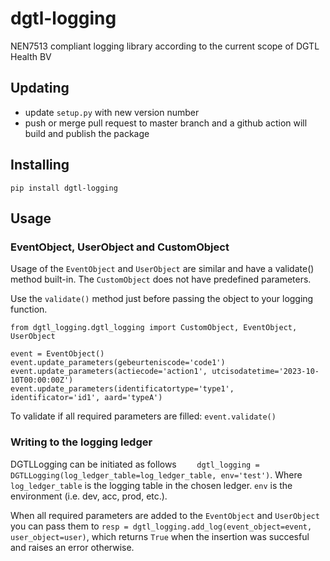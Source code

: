 # dgtl-logging
NEN7513 compliant logging library according to the current scope of DGTL Health BV


## Updating
- update `setup.py` with new version number
- push or merge pull request to master branch and a github action will build and publish the package

## Installing
`pip install dgtl-logging`

## Usage

### EventObject, UserObject and CustomObject
Usage of the `EventObject` and `UserObject` are similar and have a validate() method built-in. The `CustomObject` does not have predefined parameters.

Use the `validate()` method just before passing the object to your logging function.

```
from dgtl_logging.dgtl_logging import CustomObject, EventObject, UserObject

event = EventObject()
event.update_parameters(gebeurteniscode='code1')
event.update_parameters(actiecode='action1', utcisodatetime='2023-10-10T00:00:00Z')
event.update_parameters(identificatortype='type1', identificator='id1', aard='typeA')
```

To validate if all required parameters are filled: `event.validate()`

### Writing to the logging ledger
DGTLLogging can be initiated as follows `    dgtl_logging = DGTLLogging(log_ledger_table=log_ledger_table, env='test')`. Where `log_ledger_table` is the logging table in the chosen ledger. `env` is the environment (i.e. dev, acc, prod, etc.).

When all required parameters are added to the `EventObject` and `UserObject` you can pass them to `resp = dgtl_logging.add_log(event_object=event, user_object=user)`, which returns `True` when the insertion was succesful and raises an error otherwise.